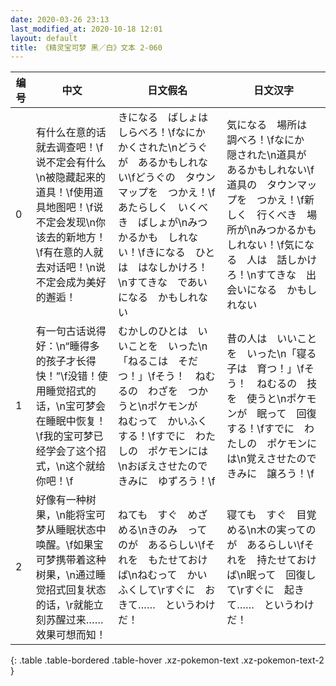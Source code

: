 ```yaml
---
date: 2020-03-26 23:13
last_modified_at: 2020-10-18 12:01
layout: default
title: 《精灵宝可梦 黑／白》文本 2-060
---
```

| 编号 | 中文 | 日文假名 | 日文汉字 |
| ---- | ---- | ---- | --- |
| 0 | 有什么在意的话就去调查吧！\f说不定会有什么\n被隐藏起来的道具！\f使用道具地图吧！\f说不定会发现\n你该去的新地方！\f有在意的人就去对话吧！\n说不定会成为美好的邂逅！ | きになる　ばしょは　しらべろ！\fなにか　かくされた\nどうぐが　あるかもしれない\fどうぐの　タウンマップを　つかえ！\fあたらしく　いくべき　ばしょが\nみつかるかも　しれない！\fきになる　ひとは　はなしかけろ！\nすてきな　であいになる　かもしれない | 気になる　場所は　調べろ！\fなにか　隠された\n道具が　あるかもしれない\f道具の　タウンマップを　つかえ！\f新しく　行くべき　場所が\nみつかるかも　しれない！\f気になる　人は　話しかけろ！\nすてきな　出会いになる　かもしれない |
| 1 | 有一句古话说得好：\n“睡得多的孩子才长得快！”\f没错！使用睡觉招式的话，\n宝可梦会在睡眠中恢复！\f我的宝可梦已经学会了这个招式，\n这个就给你吧！\f | むかしのひとは　いいことを　いった\n「ねるこは　そだつ！」\fそう！　ねむるの　わざを　つかうと\nポケモンが　ねむって　かいふくする！\fすでに　わたしの　ポケモンには\nおぼえさせたので　きみに　ゆずろう！\f | 昔の人は　いいことを　いった\n「寝る子は　育つ！」\fそう！　ねむるの　技を　使うと\nポケモンが　眠って　回復する！\fすでに　わたしの　ポケモンには\n覚えさせたので　きみに　譲ろう！\f |
| 2 | 好像有一种树果，\n能将宝可梦从睡眠状态中唤醒。\f如果宝可梦携带着这种树果，\n通过睡觉招式回复状态的话，\r就能立刻苏醒过来……效果可想而知！ | ねても　すぐ　めざめる\nきのみ　ってのが　あるらしい\fそれを　もたせておけば\nねむって　かいふくして\rすぐに　おきて……　というわけだ！ | 寝ても　すぐ　目覚める\n木の実ってのが　あるらしい\fそれを　持たせておけば\n眠って　回復して\rすぐに　起きて……　というわけだ！ |
{: .table .table-bordered .table-hover .xz-pokemon-text .xz-pokemon-text-2 }